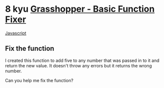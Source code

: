 # 8 kyu [Grasshopper - Basic Function Fixer](https://www.codewars.com/kata/56200d610758762fb0000002)

<!-- START LANGUAGE_LINKS -->

[Javascript](./javascript.js)

<!-- END LANGUAGE_LINKS -->

## Fix the function

I created this function to add five to any number that was passed in to it and return the new value.
It doesn't throw any errors but it returns the wrong number.

Can you help me fix the function?
